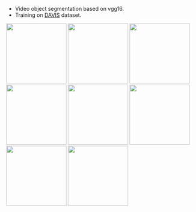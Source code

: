 * Video object segmentation based on vgg16.
* Training on [DAVIS](https://davischallenge.org/) dataset.

<img src="https://github.com/yl305237731/VOS_seg/blob/master/output/00001.jpg"  height="160" width="160">
<img src="https://github.com/yl305237731/VOS_seg/blob/master/output/00001.png"  height="160" width="160">
<img src="https://github.com/yl305237731/VOS_seg/blob/master/output/00002.jpg"  height="160" width="160">
<img src="https://github.com/yl305237731/VOS_seg/blob/master/output/00002.png"  height="160" width="160">
<img src="https://github.com/yl305237731/VOS_seg/blob/master/output/00030.jpg"  height="160" width="160">
<img src="https://github.com/yl305237731/VOS_seg/blob/master/output/00030.png"  height="160" width="160">
<img src="https://github.com/yl305237731/VOS_seg/blob/master/output/00035.jpg"  height="160" width="160">
<img src="https://github.com/yl305237731/VOS_seg/blob/master/output/00035.png"  height="160" width="160">

